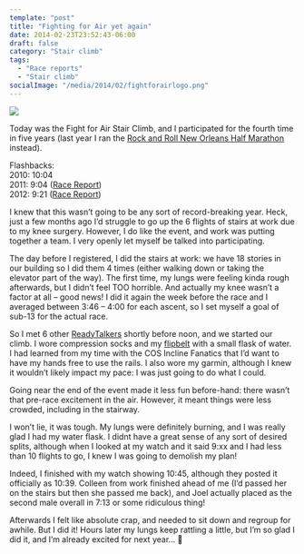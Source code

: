 ```yaml
---
template: "post"
title: "Fighting for Air yet again"
date: 2014-02-23T23:52:43-06:00
draft: false
category: "Stair climb"
tags:
  - "Race reports"
  - "Stair climb"
socialImage: "/media/2014/02/fightforairlogo.png"
---
```



![](/media/2014/02/fightforairlogo.png)

Today was the Fight for Air Stair Climb, and I participated for the fourth time in five years (last year I ran the [Rock and Roll New Orleans Half Marathon](/posts/2013-02-rock-n-roll-new-orleans-half-race-report) instead).

Flashbacks:  
2010: 10:04  
2011: 9:04 ([Race Report](/posts/2011-02-fight-for-air-stair-climb-race-report/))  
2012: 9:21 ([Race Report](/posts/2012-02-fight-for-air-stair-climb-2012-race-report/))

I knew that this wasn&#8217;t going to be any sort of record-breaking year. Heck, just a few months ago I&#8217;d struggle to go up the 6 flights of stairs at work due to my knee surgery. However, I do like the event, and work was putting together a team. I very openly let myself be talked into participating. 

The day before I registered, I did the stairs at work: we have 18 stories in our building so I did them 4 times (either walking down or taking the elevator part of the way). The first time, my lungs were feeling kinda rough afterwards, but I didn&#8217;t feel TOO horrible. And actually my knee wasn&#8217;t a factor at all &#8211; good news! I did it again the week before the race and I averaged between 3:46 &#8211; 4:00 for each ascent, so I set myself a goal of sub-13 for the actual race. 

So I met 6 other [ReadyTalkers](http://www.readytalk.com) shortly before noon, and we started our climb. I wore compression socks and my [flipbelt](http://flipbelt.com/) with a small flask of water. I had learned from my time with the COS Incline Fanatics that I&#8217;d want to have my hands free to use the rails. I also wore my garmin, although I knew it wouldn&#8217;t likely impact my pace: I was just going to do what I could. 

Going near the end of the event made it less fun before-hand: there wasn&#8217;t that pre-race excitement in the air. However, it meant things were less crowded, including in the stairway.

I won&#8217;t lie, it was tough. My lungs were definitely burning, and I was really glad I had my water flask. I didnt have a great sense of any sort of desired splits, although when I looked at my watch and it said 9:xx and I had less than 10 flights to go, I knew I was going to demolish my plan!

Indeed, I finished with my watch showing 10:45, although they posted it officially as 10:39. Colleen from work finished ahead of me (I&#8217;d passed her on the stairs but then she passed me back), and Joel actually placed as the second male overall in 7:13 or some ridiculous thing! 

Afterwards I felt like absolute crap, and needed to sit down and regroup for awhile. But I did it! Hours later my lungs keep rattling a little, but I&#8217;m so glad I did it, and I&#8217;m already excited for next year&#8230; 🙂